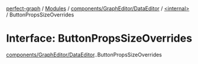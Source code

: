 [perfect-graph](../README.md) / [Modules](../modules.md) / [components/GraphEditor/DataEditor](../modules/components_GraphEditor_DataEditor.md) / [<internal\>](../modules/components_GraphEditor_DataEditor._internal_.md) / ButtonPropsSizeOverrides

# Interface: ButtonPropsSizeOverrides

[components/GraphEditor/DataEditor](../modules/components_GraphEditor_DataEditor.md).[<internal>](../modules/components_GraphEditor_DataEditor._internal_.md).ButtonPropsSizeOverrides
